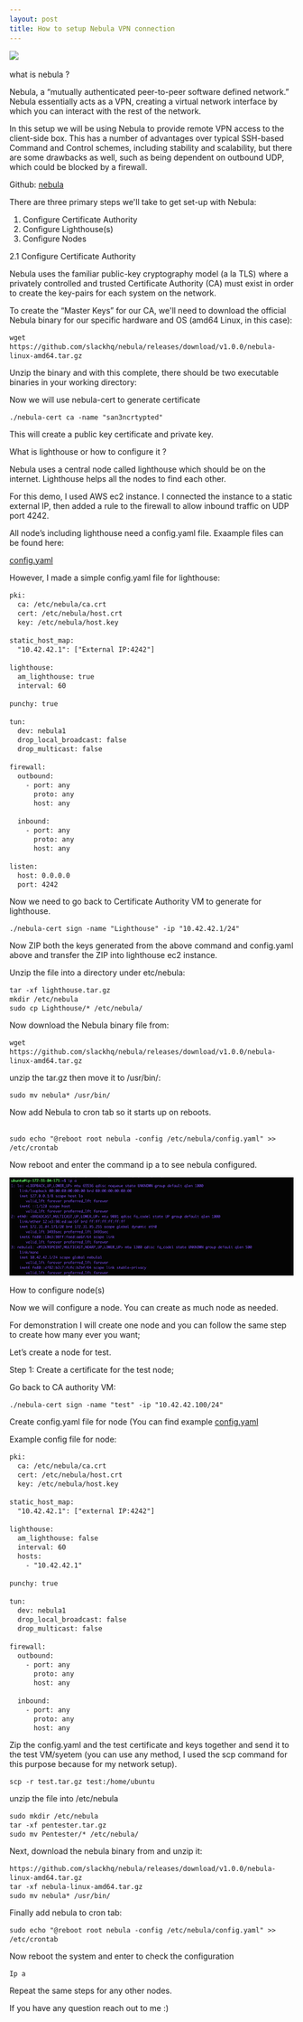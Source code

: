 ```yaml
---
layout: post
title: How to setup Nebula VPN connection
---
```

![](/images/2020-01-10-nebula/n.png)

what is nebula ?

Nebula, a “mutually authenticated peer-to-peer software defined network.” Nebula essentially acts as a VPN, creating a virtual network interface by which you can interact with the rest of the network.

In this setup we will be using Nebula to provide remote VPN access to the client-side box. This has a number of advantages over typical SSH-based Command and Control schemes, including stability and scalability, but there are some drawbacks as well, such as being dependent on outbound UDP, which could be blocked by a firewall. 

Github: [nebula](https://github.com/slackhq/nebula/) 

There are three primary steps we'll take to get set-up with Nebula:

1.	Configure Certificate Authority
2.	Configure Lighthouse(s)
3.	Configure Nodes

2.1 Configure Certificate Authority 

Nebula uses the familiar public-key cryptography model (a la TLS) where a privately controlled and trusted Certificate Authority (CA) must exist in order to create the key-pairs for each system on the network.

To create the “Master Keys” for our CA, we'll need to download the official Nebula binary for our specific hardware and OS (amd64 Linux, in this case):

```
wget https://github.com/slackhq/nebula/releases/download/v1.0.0/nebula-linux-amd64.tar.gz
```
Unzip the binary and with this complete, there should be two executable binaries in your working directory:

Now we will use nebula-cert to generate certificate 

```
./nebula-cert ca -name "san3ncrtypted"
```

This will create a public key certificate and private key. 

What is lighthouse or how to configure it ?

Nebula uses a central node called lighthouse which should be on the internet. Lighthouse helps all the nodes to find each other. 

For this demo, I used AWS ec2 instance. I connected the instance to a static external IP, then added a rule to the firewall to allow inbound traffic on UDP port 4242.

All node’s including lighthouse need a config.yaml file. Exaample files can be found here: 

[config.yaml](https://github.com/slackhq/nebula/blob/master/examples/config.yml/)

However, I made a simple config.yaml file for lighthouse:

```
pki:
  ca: /etc/nebula/ca.crt
  cert: /etc/nebula/host.crt
  key: /etc/nebula/host.key

static_host_map:
  "10.42.42.1": ["External IP:4242"]

lighthouse:
  am_lighthouse: true
  interval: 60

punchy: true

tun:
  dev: nebula1
  drop_local_broadcast: false
  drop_multicast: false

firewall:
  outbound:
    - port: any
      proto: any
      host: any

  inbound:
    - port: any
      proto: any
      host: any

listen:
  host: 0.0.0.0
  port: 4242
```

Now we need to go back to Certificate Authority VM to generate for lighthouse. 

```
./nebula-cert sign -name "Lighthouse" -ip "10.42.42.1/24"
```

Now ZIP both the keys generated from the above command and config.yaml above and transfer the ZIP into lighthouse ec2 instance. 

Unzip the file into a directory under etc/nebula:

```
tar -xf lighthouse.tar.gz
mkdir /etc/nebula
sudo cp Lighthouse/* /etc/nebula/
```

Now download the Nebula binary file from:
```
wget https://github.com/slackhq/nebula/releases/download/v1.0.0/nebula-linux-amd64.tar.gz
```
unzip the tar.gz then move it to /usr/bin/:

```
sudo mv nebula* /usr/bin/
```

Now add Nebula to cron tab so it starts up on reboots.

```

sudo echo "@reboot root nebula -config /etc/nebula/config.yaml" >> /etc/crontab

```

Now reboot and enter the command ip a to see nebula configured.

![](/images/2020-1-10-nebula/1.png)


How to configure node(s)


Now we will configure a node. You can create as much node as needed.

For demonstration I will create one node and you can follow the same step to create how many ever you want;

Let’s create a node for test. 

Step 1: Create a certificate for the test node;

Go back to CA authority VM:

```
./nebula-cert sign -name "test" -ip "10.42.42.100/24"
```

Create config.yaml file for node (You can find example [config.yaml](https://github.com/slackhq/nebula/tree/master/examples/)

Example config file for node: 

```
pki:
  ca: /etc/nebula/ca.crt
  cert: /etc/nebula/host.crt
  key: /etc/nebula/host.key

static_host_map:
  "10.42.42.1": ["external IP:4242"]

lighthouse:
  am_lighthouse: false
  interval: 60
  hosts:
    - "10.42.42.1"

punchy: true

tun:
  dev: nebula1
  drop_local_broadcast: false
  drop_multicast: false

firewall:
  outbound:
    - port: any
      proto: any
      host: any

  inbound:
    - port: any
      proto: any
      host: any
```
Zip the config.yaml and the test certificate and keys together and send it to the test VM/syetem (you can use any method, I used the scp command for this purpose because for my network setup).

```
scp -r test.tar.gz test:/home/ubuntu
```

unzip the file into /etc/nebula

```
sudo mkdir /etc/nebula
tar -xf pentester.tar.gz
sudo mv Pentester/* /etc/nebula/
```

Next, download the nebula binary from and unzip it:

```
https://github.com/slackhq/nebula/releases/download/v1.0.0/nebula-linux-amd64.tar.gz
tar -xf nebula-linux-amd64.tar.gz
sudo mv nebula* /usr/bin/
```

Finally add nebula to cron tab: 

```
sudo echo "@reboot root nebula -config /etc/nebula/config.yaml" >> /etc/crontab
```

Now reboot the system and enter to check the configuration 

```
Ip a
```


Repeat the same steps for any other nodes.



If you have any question reach out to me :)
